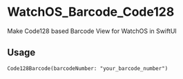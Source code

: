 # WatchOS_Barcode_Code128
Make Code128 based Barcode View for WatchOS in SwiftUI

## Usage
```
Code128Barcode(barcodeNumber: "your_barcode_number")
```



